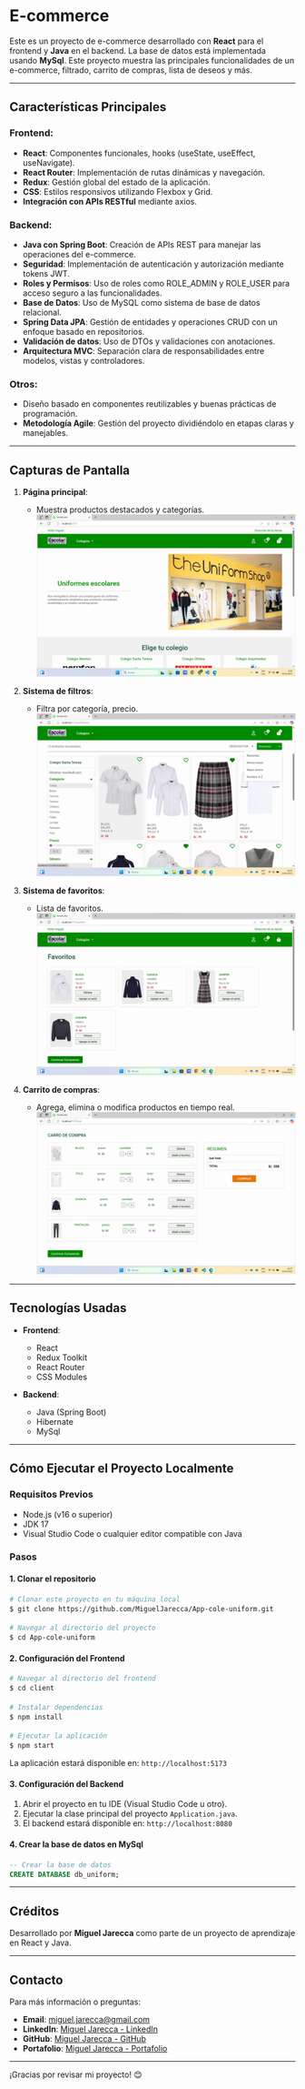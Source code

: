 # E-commerce

Este es un proyecto de e-commerce desarrollado con **React** para el frontend y **Java** en el backend. La base de datos está implementada usando **MySql**. Este proyecto muestra las principales funcionalidades de un e-commerce, filtrado, carrito de compras, lista de deseos y más.

---

## Características Principales

### Frontend:
- **React**: Componentes funcionales, hooks (useState, useEffect, useNavigate).
- **React Router**: Implementación de rutas dinámicas y navegación.
- **Redux**: Gestión global del estado de la aplicación.
- **CSS**: Estilos responsivos utilizando Flexbox y Grid.
- **Integración con APIs RESTful** mediante axios.

### Backend:
- **Java con Spring Boot**: Creación de APIs REST para manejar las operaciones del e-commerce.
- **Seguridad**: Implementación de autenticación y autorización mediante tokens JWT.
- **Roles y Permisos**: Uso de roles como ROLE_ADMIN y ROLE_USER para acceso seguro a las funcionalidades.
- **Base de Datos**: Uso de MySQL como sistema de base de datos relacional.
- **Spring Data JPA**: Gestión de entidades y operaciones CRUD con un enfoque basado en repositorios.
- **Validación de datos**: Uso de DTOs y validaciones con anotaciones.
- **Arquitectura MVC**: Separación clara de responsabilidades entre modelos, vistas y controladores.

### Otros:
- Diseño basado en componentes reutilizables y buenas prácticas de programación.
- **Metodología Agile**: Gestión del proyecto dividiéndolo en etapas claras y manejables.

---

## Capturas de Pantalla

1. **Página principal**:
   - Muestra productos destacados y categorías.
      ![Página Principal](./screenshot/pagina-principal.png)

2. **Sistema de filtros**:
   - Filtra por categoría, precio.
      ![Filtros](./screenshot/filtros.png)

3. **Sistema de favoritos**:
   - Lista de favoritos.
      ![Favoritos](./screenshot/favoritos.png)

4. **Carrito de compras**:
   - Agrega, elimina o modifica productos en tiempo real.
      ![Carrito](./screenshot/carrito.png)

---

## Tecnologías Usadas

- **Frontend**:
  - React
  - Redux Toolkit
  - React Router
  - CSS Modules

- **Backend**:
  - Java (Spring Boot)
  - Hibernate
  - MySql

---

## Cómo Ejecutar el Proyecto Localmente

### Requisitos Previos

- Node.js (v16 o superior)
- JDK 17
- Visual Studio Code o cualquier editor compatible con Java

### Pasos

#### 1. Clonar el repositorio

```bash
# Clonar este proyecto en tu máquina local
$ git clone https://github.com/MiguelJarecca/App-cole-uniform.git

# Navegar al directorio del proyecto
$ cd App-cole-uniform
```

#### 2. Configuración del Frontend

```bash
# Navegar al directorio del frontend
$ cd client

# Instalar dependencias
$ npm install

# Ejecutar la aplicación
$ npm start
```

La aplicación estará disponible en: `http://localhost:5173`

#### 3. Configuración del Backend

1. Abrir el proyecto en tu IDE (Visual Studio Code u otro).
2. Ejecutar la clase principal del proyecto `Application.java`.
3. El backend estará disponible en: `http://localhost:8080`

#### 4. Crear la base de datos en MySql

```sql
-- Crear la base de datos 
CREATE DATABASE db_uniform;
```

---

## Créditos

Desarrollado por **Miguel Jarecca** como parte de un proyecto de aprendizaje en React y Java.

---

## Contacto

Para más información o preguntas:
- **Email**: miguel.jarecca@gmail.com
- **LinkedIn**: [Miguel Jarecca - LinkedIn](https://www.linkedin.com/in/migueljarecca/)
- **GitHub**: [Miguel Jarecca - GitHub](https://github.com/MiguelJarecca)
- **Portafolio**: [Miguel Jarecca - Portafolio](https://migueljarecca.github.io/portafolio-miguel/)

---

¡Gracias por revisar mi proyecto! 😊
